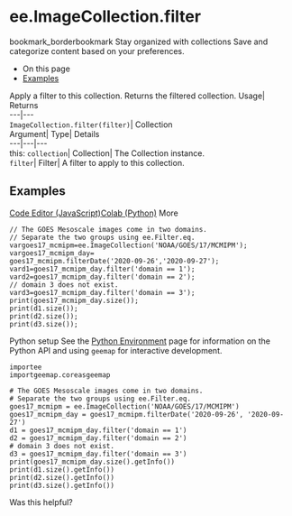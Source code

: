  
#  ee.ImageCollection.filter 
bookmark_borderbookmark Stay organized with collections  Save and categorize content based on your preferences.
  * On this page
  * [Examples](https://developers.google.com/earth-engine/apidocs/ee-imagecollection-filter#examples)


Apply a filter to this collection. 
Returns the filtered collection.
Usage| Returns  
---|---  
`ImageCollection.filter(filter)`| Collection  
Argument| Type| Details  
---|---|---  
this: `collection`| Collection| The Collection instance.  
`filter`| Filter| A filter to apply to this collection.  
## Examples
[Code Editor (JavaScript)](https://developers.google.com/earth-engine/apidocs/ee-imagecollection-filter#code-editor-javascript-sample)[Colab (Python)](https://developers.google.com/earth-engine/apidocs/ee-imagecollection-filter#colab-python-sample) More
```
// The GOES Mesoscale images come in two domains.
// Separate the two groups using ee.Filter.eq.
vargoes17_mcmipm=ee.ImageCollection('NOAA/GOES/17/MCMIPM');
vargoes17_mcmipm_day=
goes17_mcmipm.filterDate('2020-09-26','2020-09-27');
vard1=goes17_mcmipm_day.filter('domain == 1');
vard2=goes17_mcmipm_day.filter('domain == 2');
// domain 3 does not exist.
vard3=goes17_mcmipm_day.filter('domain == 3');
print(goes17_mcmipm_day.size());
print(d1.size());
print(d2.size());
print(d3.size());
```
Python setup
See the [ Python Environment](https://developers.google.com/earth-engine/guides/python_install) page for information on the Python API and using `geemap` for interactive development.
```
importee
importgeemap.coreasgeemap
```
```
# The GOES Mesoscale images come in two domains.
# Separate the two groups using ee.Filter.eq.
goes17_mcmipm = ee.ImageCollection('NOAA/GOES/17/MCMIPM')
goes17_mcmipm_day = goes17_mcmipm.filterDate('2020-09-26', '2020-09-27')
d1 = goes17_mcmipm_day.filter('domain == 1')
d2 = goes17_mcmipm_day.filter('domain == 2')
# domain 3 does not exist.
d3 = goes17_mcmipm_day.filter('domain == 3')
print(goes17_mcmipm_day.size().getInfo())
print(d1.size().getInfo())
print(d2.size().getInfo())
print(d3.size().getInfo())
```

Was this helpful?
